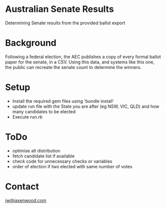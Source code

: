 # Australian Senate Results
Determining Senate results from the provided ballot export

# Background
Following a federal election, the AEC publishes a copy of every formal ballot paper for the senate, in a CSV.
Using this data, and systems like this one, the public can recreate the senate count to determine the winners.

# Setup
+ Install the required gem files using 'bundle install'
+ update run file with the State you are after (eg NSW, VIC, QLD) and how many candidates to be elected
+ Execute run.rb

# ToDo
+ optimise atl distribution
+ fetch candidate list if available
+ check code for unnecessary checks or variables
+ order of election if two elected with same number of votes

# Contact
jw@jaxenwood.com